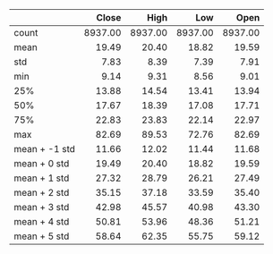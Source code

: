 |               |   Close |    High |     Low |    Open |
|:--------------|--------:|--------:|--------:|--------:|
| count         | 8937.00 | 8937.00 | 8937.00 | 8937.00 |
| mean          |   19.49 |   20.40 |   18.82 |   19.59 |
| std           |    7.83 |    8.39 |    7.39 |    7.91 |
| min           |    9.14 |    9.31 |    8.56 |    9.01 |
| 25%           |   13.88 |   14.54 |   13.41 |   13.94 |
| 50%           |   17.67 |   18.39 |   17.08 |   17.71 |
| 75%           |   22.83 |   23.83 |   22.14 |   22.97 |
| max           |   82.69 |   89.53 |   72.76 |   82.69 |
| mean + -1 std |   11.66 |   12.02 |   11.44 |   11.68 |
| mean + 0 std  |   19.49 |   20.40 |   18.82 |   19.59 |
| mean + 1 std  |   27.32 |   28.79 |   26.21 |   27.49 |
| mean + 2 std  |   35.15 |   37.18 |   33.59 |   35.40 |
| mean + 3 std  |   42.98 |   45.57 |   40.98 |   43.30 |
| mean + 4 std  |   50.81 |   53.96 |   48.36 |   51.21 |
| mean + 5 std  |   58.64 |   62.35 |   55.75 |   59.12 |